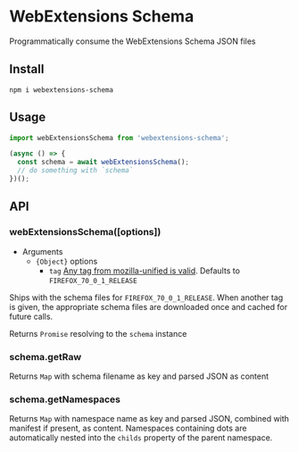 # WebExtensions Schema

Programmatically consume the WebExtensions Schema JSON files

## Install

```
npm i webextensions-schema
```

## Usage

```ts
import webExtensionsSchema from 'webextensions-schema';

(async () => {
  const schema = await webExtensionsSchema();
  // do something with `schema`
})();
```

## API

### webExtensionsSchema([options])

- Arguments
  - `{Object}` options
    - `tag` [Any tag from mozilla-unified is valid](https://hg.mozilla.org/mozilla-unified/tags). Defaults to `FIREFOX_70_0_1_RELEASE`

Ships with the schema files for `FIREFOX_70_0_1_RELEASE`. When another tag is
given, the appropriate schema files are downloaded once and cached for future
calls.

Returns `Promise` resolving to the `schema` instance

### schema.getRaw

Returns `Map` with schema filename as key and parsed JSON as content


### schema.getNamespaces

Returns `Map` with namespace name as key and parsed JSON, combined with manifest
if present, as content. Namespaces containing dots are automatically nested
into the `childs` property of the parent namespace.